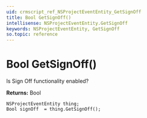 ```yaml
---
uid: crmscript_ref_NSProjectEventEntity_GetSignOff
title: Bool GetSignOff()
intellisense: NSProjectEventEntity.GetSignOff
keywords: NSProjectEventEntity, GetSignOff
so.topic: reference
---
```


# Bool GetSignOff()

Is Sign Off functionality enabled?

**Returns:** Bool

```crmscript
NSProjectEventEntity thing;
Bool signOff  = thing.GetSignOff();
```

